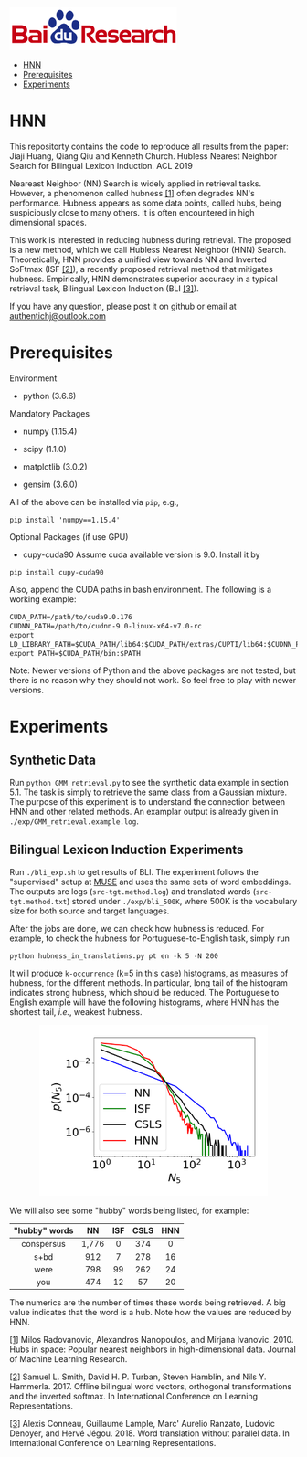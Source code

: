 ![Baidu Logo](/doc/baidu-research-logo-small.png)

- [HNN](#HNN)
- [Prerequisites](#Prerequisites)
- [Experiments](#Experiments)

# HNN
This repositorty contains the code to reproduce all results from the paper:
Jiaji Huang, Qiang Qiu and Kenneth Church. Hubless Nearest Neighbor Search for Bilingual Lexicon Induction. ACL 2019

Neareast Neighbor (NN) Search is widely applied in retrieval tasks. However, a phenomenon called hubness [[1]](http://www.jmlr.org/papers/volume11/radovanovic10a/radovanovic10a.pdf) often degrades NN's performance.
Hubness appears as some data points, called hubs, being suspiciously close to many others. It is often encountered in high dimensional spaces.

This work is interested in reducing hubness during retrieval. The proposed is a new method, which we call Hubless Nearest Neighbor (HNN) Search.
Theoretically, HNN provides a unified view towards NN and Inverted SoFtmax (ISF [[2]](https://arxiv.org/pdf/1702.03859.pdf)), a recently proposed retrieval method that mitigates hubness.
Empirically, HNN demonstrates superior accuracy in a typical retrieval task, Bilingual Lexicon Induction (BLI [[3]](https://arxiv.org/pdf/1710.04087.pdf)).

If you have any question, please post it on github or email at authentichj@outlook.com

# Prerequisites
Environment
* python (3.6.6)

Mandatory Packages
* numpy (1.15.4)

* scipy (1.1.0)

* matplotlib (3.0.2)

* gensim (3.6.0)

All of the above can be installed via `pip`, e.g.,
```
pip install 'numpy==1.15.4'
```

Optional Packages (if use GPU)
* cupy-cuda90
Assume cuda available version is 9.0. Install it by
```
pip install cupy-cuda90
```
Also, append the CUDA paths in bash environment. The following is a working example:
```
CUDA_PATH=/path/to/cuda9.0.176
CUDNN_PATH=/path/to/cudnn-9.0-linux-x64-v7.0-rc
export LD_LIBRARY_PATH=$CUDA_PATH/lib64:$CUDA_PATH/extras/CUPTI/lib64:$CUDNN_PATH/lib64:$LD_LIBRARY_PATH
export PATH=$CUDA_PATH/bin:$PATH
```
Note: Newer versions of Python and the above packages are not tested, but there is no reason why they should not work. So feel free to play with newer versions.

# Experiments 
## Synthetic Data
Run `python GMM_retrieval.py` to see the synthetic data example in section 5.1. The task is simply to retrieve the same class from a Gaussian mixture. The purpose of this experiment is to understand the connection between HNN and other related methods. An examplar output is already given in `./exp/GMM_retrieval.example.log`.

## Bilingual Lexicon Induction Experiments
Run `./bli_exp.sh` to get results of BLI. The experiment follows the "supervised" setup at [MUSE](https://github.com/facebookresearch/MUSE) and uses the same sets of word embeddings. The outputs are logs (`src-tgt.method.log`) and translated words (`src-tgt.method.txt`) stored under `./exp/bli_500K`, where 500K is the vocabulary size for both source and target languages.

After the jobs are done, we can check how hubness is reduced. For example, to check the hubness for Portuguese-to-English task, simply run
```
python hubness_in_translations.py pt en -k 5 -N 200
```
It will produce `k-occurrence` (k=5 in this case) histograms, as measures of hubness, for the different methods. In particular, long tail of the histogram indicates strong hubness, which should be reduced. The Portuguese to English example will have the following histograms, where HNN has the shortest tail, *i.e.*, weakest hubness.
<p align="center">
    <img src="doc/pt-en.k_occur.png" width="400">
</p>
We will also see some "hubby" words being listed, for example:


| "hubby" words |   NN  | ISF | CSLS | HNN |
|:-------------:|:-----:|:---:|:----:|:---:|
|   conspersus  | 1,776 |   0 |  374 |   0 |
|      s+bd     |   912 |   7 |  278 |  16 |
|      were     |   798 |  99 |  262 |  24 |
|      you      |   474 |  12 |   57 |  20 |

The numerics are the number of times these words being retrieved. A big value indicates that the word is a hub. Note how the values are reduced by HNN.

[[1]](http://www.jmlr.org/papers/volume11/radovanovic10a/radovanovic10a.pdf) Milos Radovanovic, Alexandros Nanopoulos, and Mirjana Ivanovic. 2010. Hubs in space: Popular nearest neighbors in high-dimensional data. Journal of Machine Learning Research.

[[2]](https://arxiv.org/pdf/1702.03859.pdf) Samuel L. Smith, David H. P. Turban, Steven Hamblin, and Nils Y. Hammerla. 2017. Offline bilingual word vectors, orthogonal transformations and the inverted softmax. In International Conference on Learning Representations.

[[3]](https://arxiv.org/pdf/1710.04087.pdf) Alexis Conneau, Guillaume Lample, Marc' Aurelio Ranzato, Ludovic Denoyer, and Hervé Jégou. 2018. Word translation without parallel data. In International Conference on Learning Representations.
